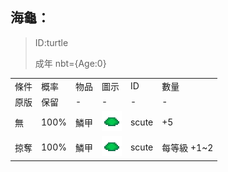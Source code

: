 ## 海龜：

> ID:turtle
>
> 成年 nbt={Age:0}

<table>
	<tablebody>
		<tr>
			<td>條件</td>
			<td>概率</td>
			<td>物品</td>
			<td>圖示</td>
			<td>ID</td>
			<td>數量</td>
		</tr>
		<tr>
            <td>原版</td>
            <td>保留</td>
            <td>-</td>
			<td>-</td>
			<td>-</td>
			<td>-</td>
		</tr>
        <tr>
            <td>無</td>
            <td>100%</td>
			<td>鱗甲</td>
			<td><img src="./mc_icon/misc/scute.png"></td>
			<td>scute</td>
			<td>+5</td>
		</tr>
        <tr>
            <td>掠奪</td>
            <td>100%</td>
			<td>鱗甲</td>
			<td><img src="./mc_icon/misc/scute.png"></td>
			<td>scute</td>
			<td>每等級 +1~2</td>
		</tr>
	</tablebody>
</table>